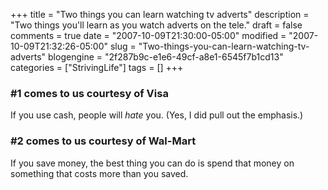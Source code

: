 +++
title = "Two things you can learn watching tv adverts"
description = "Two things you'll learn as you watch adverts on the tele."
draft = false
comments = true
date = "2007-10-09T21:30:00-05:00"
modified = "2007-10-09T21:32:26-05:00"
slug = "Two-things-you-can-learn-watching-tv-adverts"
blogengine = "2f287b9c-e1e6-49cf-a8e1-6545f7b1cd13"
categories = ["StrivingLife"]
tags = []
+++

<h3>#1 comes to us&nbsp;courtesy of Visa</h3>
<p>
If you use cash, people will <em>hate</em> you. (Yes, I did pull out the emphasis.)
</p>
<h3>#2 comes to us&nbsp;courtesy of Wal-Mart</h3>
<p>
If you save money, the best thing you can do is spend that money on something that costs more than you saved.
</p>

